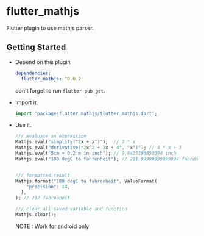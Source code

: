 # flutter_mathjs

Flutter plugin to use mathjs parser.

## Getting Started
- Depend on this plugin
  ```yaml
  dependencies:
    flutter_mathjs: ^0.0.2
  ```
  don't forget to run `flutter pub get`.
- Import it.
  ```dart
  import 'package:flutter_mathjs/flutter_mathjs.dart';
  ```
- Use it.
  ```dart
  /// evaluate an expression
  Mathjs.eval("simplify("2x + x")");  // 3 * x
  Mathjs.eval("derivative("2x^2 + 3x + 4", "x")"); // 4 * x + 3
  Mathjs.eval("5cm + 0.2 m in inch"); // 9.8425196850394 inch
  Mathjs.eval("100 degC to fahrenheit"); // 211.99999999999994 fahrenheit


  /// formatted result
  Mathjs.format("100 degC to fahrenheit", ValueFormat(
      "precision": 14,
    ),
  ); // 212 fahrenheit

  /// clear all saved variable and function
  Mathjs.clear();
  ```

  NOTE : Work for android only